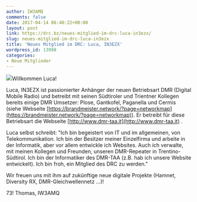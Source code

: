 ```yaml
---
author: IW3AMQ
comments: false
date: 2017-04-14 06:40:22+00:00
layout: post
link: https://drc.bz/neues-mitglied-im-drc-luca-in3ezx/
slug: neues-mitglied-im-drc-luca-in3ezx
title: 'Neues Mitglied im DRC: Luca, IN3EZX'
wordpress_id: 13998
categories:
- Neue Mitglieder
---
```


![](https://drc.bz/wp-content/uploads/2017/04/LucaWeb2-300x160.jpg)Willkommen Luca!

Luca, IN3EZX ist passionierter Anhänger der neuen Betriebsart DMR (Digital Mobile Radio) und betreibt mit seinen Südtiroler und Trientner Kollegen bereits einige DMR Umsetzer: Plose, Gantkofel, Paganella und Cermis (siehe Webseite [https://brandmeister.network/?page=networkmap](https://brandmeister.network/?page=networkmap)). Er betreibt für diese Betriebsart die Webseite [http://www.dmr-taa.it](http://www.dmr-taa.it) .

Luca selbst schreibt: "Ich bin begeistert von IT und im allgemeinen, von Telekommunikation. Ich bin der Besitzer meiner Einzelfirma und arbeite in der Informatik, aber vor allem entwickle ich Websites. Auch ich verwalte, mit meinen Kollegen und Freunden, unseren DMR-Repeater in Trentino-Südtirol. Ich bin der Informatiker des DMR-TAA (z.B. hab ich unsere Website entwickelt).
Ich bin froh, ein Mitglied des DRC zu werden."

Wir freuen uns mit ihm auf zukünftige neue digitale Projekte (Hamnet, Diversity RX, DMR-Gleichwellennetz ...)!

73! Thomas, IW3AMQ
